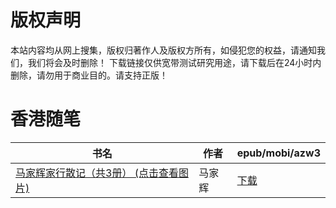 # 版权声明

本站内容均从网上搜集，版权归著作人及版权方所有，如侵犯您的权益，请通知我们，我们将会及时删除！ 下载链接仅供宽带测试研究用途，请下载后在24小时内删除，请勿用于商业目的。请支持正版！

# 香港随笔

| 书名 | 作者 | epub/mobi/azw3 |
| --- | --- | --- |
| [马家辉家行散记（共3册） (点击查看图片)](https://www.dushupai.com/attachment/2024/06/09/7ecdfed886f13b03.jpg) | 马家辉 | [下载](https://url89.ctfile.com/f/31084289-1356984712-10fe3b?p=8866) |
